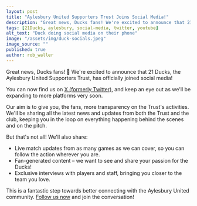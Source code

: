 ```yaml
---
layout: post
title: "Aylesbury United Supporters Trust Joins Social Media!"
description: "Great news, Ducks fans! We're excited to announce that 21 Ducks, the Aylesbury United Supporters Trust, has officially joined social media! "
tags: [21Ducks, aylesbury, social-media, twitter, youtube]
alt_text: "Duck doing social media on their phone"
image: "/assets/img/duck-socials.jpeg"
image_source: ""
published: true
author: rob_waller
---
```

Great news, Ducks fans! 🦆 We're excited to announce that 21 Ducks, the Aylesbury United Supporters Trust, has officially joined social media! 

You can now find us on [X (formerly Twitter)](https://x.com/21DucksAUFC), and keep an eye out as we'll be expanding to more platforms very soon.

Our aim is to give you, the fans, more transparency on the Trust's activities. We'll be sharing all the latest news and updates from both the Trust and the club, keeping you in the loop on everything happening behind the scenes and on the pitch.

But that's not all! We'll also share:
 * Live match updates from as many games as we can cover, so you can follow the action wherever you are.
 * Fan-generated content – we want to see and share your passion for the Ducks!
 * Exclusive interviews with players and staff, bringing you closer to the team you love.

This is a fantastic step towards better connecting with the Aylesbury United community. [Follow us now](https://x.com/21DucksAUFC) and join the conversation!
